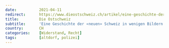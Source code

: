 ```yaml
---
date:          2021-04-11
redirect:      https://www.dieostschweiz.ch/artikel/eine-geschichte-der-neuen-schweiz-in-wenigen-bildern-dYamXKP
title:         Die Ostschweiz
subtitle:      'Eine Geschichte der «neuen» Schweiz in wenigen Bildern'
country:       CH
categories:    [Widerstand, Recht]
tags:          [altdorf, polizei]
---
```

